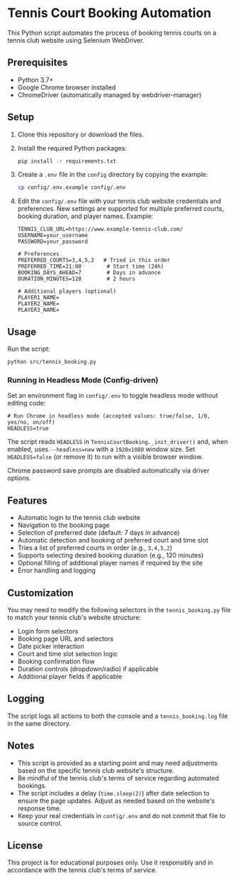 # Tennis Court Booking Automation

This Python script automates the process of booking tennis courts on a tennis club website using Selenium WebDriver.

## Prerequisites

- Python 3.7+
- Google Chrome browser installed
- ChromeDriver (automatically managed by webdriver-manager)

## Setup

1. Clone this repository or download the files.

2. Install the required Python packages:
   ```bash
   pip install -r requirements.txt
   ```

3. Create a `.env` file in the `config` directory by copying the example:
   ```bash
   cp config/.env.example config/.env
   ```

4. Edit the `config/.env` file with your tennis club website credentials and preferences. New settings are supported for multiple preferred courts, booking duration, and player names. Example:
   ```env
   TENNIS_CLUB_URL=https://www.example-tennis-club.com/
   USERNAME=your_username
   PASSWORD=your_password

   # Preferences
   PREFERRED_COURTS=3,4,5,2   # Tried in this order
   PREFERRED_TIME=21:00        # Start time (24h)
   BOOKING_DAYS_AHEAD=7        # Days in advance
   DURATION_MINUTES=120        # 2 hours

   # Additional players (optional)
   PLAYER1_NAME=
   PLAYER2_NAME=
   PLAYER3_NAME=
   ```

## Usage

Run the script:
```bash
python src/tennis_booking.py
```

### Running in Headless Mode (Config-driven)

Set an environment flag in `config/.env` to toggle headless mode without editing code:

```env
# Run Chrome in headless mode (accepted values: true/false, 1/0, yes/no, on/off)
HEADLESS=true
```

The script reads `HEADLESS` in `TennisCourtBooking._init_driver()` and, when enabled, uses `--headless=new` with a `1920x1080` window size. Set `HEADLESS=false` (or remove it) to run with a visible browser window.

Chrome password save prompts are disabled automatically via driver options.

## Features

- Automatic login to the tennis club website
- Navigation to the booking page
- Selection of preferred date (default: 7 days in advance)
- Automatic detection and booking of preferred court and time slot
- Tries a list of preferred courts in order (e.g., `3,4,5,2`)
- Supports selecting desired booking duration (e.g., 120 minutes)
- Optional filling of additional player names if required by the site
- Error handling and logging

## Customization

You may need to modify the following selectors in the `tennis_booking.py` file to match your tennis club's website structure:

- Login form selectors
- Booking page URL and selectors
- Date picker interaction
- Court and time slot selection logic
- Booking confirmation flow
- Duration controls (dropdown/radio) if applicable
- Additional player fields if applicable

## Logging

The script logs all actions to both the console and a `tennis_booking.log` file in the same directory.

## Notes

- This script is provided as a starting point and may need adjustments based on the specific tennis club website's structure.
- Be mindful of the tennis club's terms of service regarding automated bookings.
- The script includes a delay (`time.sleep(2)`) after date selection to ensure the page updates. Adjust as needed based on the website's response time.
- Keep your real credentials in `config/.env` and do not commit that file to source control.

## License

This project is for educational purposes only. Use it responsibly and in accordance with the tennis club's terms of service.
